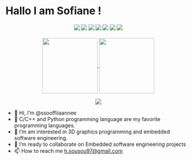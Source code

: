 # Hallo I am Sofiane !

<h4 align="center">
<img src="https://readme-components.vercel.app/api?component=logo&logo=linux&text=false&animation=spin&fill=black&textfill=bface6&">
<img src="https://readme-components.vercel.app/api?component=logo&logo=c&text=false&animation=spin&fill=black&textfill=bface6&">  
  <img src="https://readme-components.vercel.app/api?component=logo&logo=cplusplus&text=false&animation=spin&fill=black&textfill=bface6&">
<img src="https://readme-components.vercel.app/api?component=logo&logo=opengl&text=false&animation=spin&fill=black&textfill=bface6&">
  <img src="https://readme-components.vercel.app/api?component=logo&logo=unrealengine&text=false&animation=spin&fill=black&textfill=bface6&">
  <img src="https://readme-components.vercel.app/api?component=logo&logo=vulkan&text=false&animation=spin&fill=black&textfill=bface6&">
  <img src="https://readme-components.vercel.app/api?component=logo&logo=python&text=false&animation=spin&fill=black&textfill=bface6&">
</h4>

<p align="center">
  <a href="https://github.com/ssooffiiaannee">
    <img align="center"
         height="150em"
         src="https://github-readme-stats.vercel.app/api?username=ssooffiiaannee&show_icons=true&include_all_commits=true&count_private=true&theme=apprentice&hide_border=true&bg_color=0D1117" />
  </a>
    
  <a href="https://github.com/ssooffiiaannee">
    <img align="center"
         height="150em"
         src="https://github-readme-stats.vercel.app/api/top-langs?username=ssooffiiaannee&show_icons=true&include_all_commits=true&count_private=true&theme=apprentice&hide_border=true&bg_color=0D1117&layout=compact" />
  </a>
</p>

<p align="center">
  <a href="https://github.com/ssooffiiaannee">
    <img
      align="center"
      src="https://github-profile-trophy.vercel.app/?username=ssooffiiaannee&theme=onedark&no-frame=true&row=1&&margin-w=20&no-bg=true"/>
  </a>
</p>


- 👋 Hi, I’m @ssooffiiaannee
- 👀 C/C++ and Python programming language are my favorite programming languages.
- 🌱 I’m am interested in 3D graphics programming and embedded software engineering.
- 💞️ I’m ready to collaborate on Embedded software engineering projects
- 📫 How to reach me h.sousou97@gmail.com

<!---
ssooffiiaannee/ssooffiiaannee is a ✨ special ✨ repository because its `README.md` (this file) appears on your GitHub profile.
You can click the Preview link to take a look at your changes.
--->
